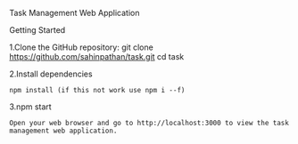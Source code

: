 Task Management Web Application

Getting Started

1.Clone the GitHub repository:
	git clone https://github.com/sahinpathan/task.git
	cd task
 
2.Install dependencies 

	npm install (if this not work use npm i --f)
3.npm start

	Open your web browser and go to http://localhost:3000 to view the task management web application.


